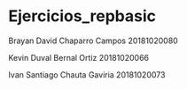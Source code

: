 # Ejercicios_repbasic

Brayan David Chaparro Campos 20181020080

Kevin Duval Bernal Ortiz 20181020066

Ivan Santiago Chauta Gaviria 20181020073
